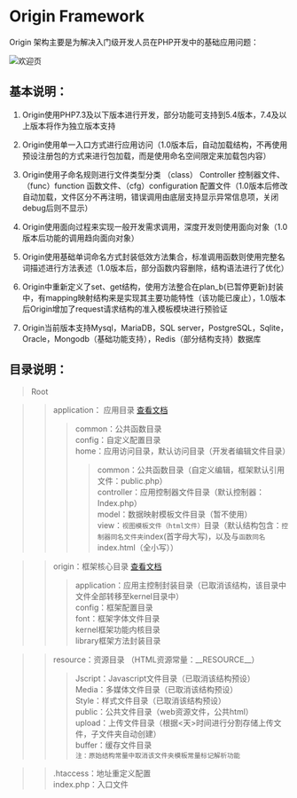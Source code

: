 # Origin Framework
Origin 架构主要是为解决入门级开发人员在PHP开发中的基础应用问题： 

![欢迎页](https://github.com/shenqiwei/origin_framework/blob/master/Screenshot/welcome.png)
## 基本说明：
1) Origin使用PHP7.3及以下版本进行开发，部分功能可支持到5.4版本，7.4及以上版本将作为独立版本支持

2) Origin使用单一入口方式进行应用访问（1.0版本后，自动加载结构，不再使用预设注册包的方式来进行包加载，而是使用命名空间限定来加载包内容）

3) Origin使用子命名规则进行文件类型分类 （class） Controller 控制器文件、（func）function 函数文件、（cfg）configuration 配置文件（1.0版本后修改自动加载，文件区分不再注明，错误调用由底层支持显示异常信息项，关闭debug后则不显示）

4) Origin使用面向过程来实现一般开发需求调用，深度开发则使用面向对象（1.0版本后功能的调用趋向面向对象）

5) Origin使用基础单词命名方式封装低效方法集合，标准调用函数则使用完整名词描述进行方法表述（1.0版本后，部分函数内容删除，结构语法进行了优化）

6) Origin中重新定义了set、get结构，使用方法整合在plan_b(已暂停更新)封装中，有mapping映射结构来是实现其主要功能特性（该功能已废止），1.0版本后Origin增加了request请求结构的准入模板模块进行预验证

7) Origin当前版本支持Mysql，MariaDB，SQL server，PostgreSQL，Sqlite，Oracle，Mongodb（基础功能支持），Redis（部分结构支持）数据库   

## 目录说明：
> Root

>>application： 应用目录 <a href="https://github.com/shenqiwei/origin_framework/tree/master/application">查看文档</a>  
>>>common：公共函数目录  
config：自定义配置目录  
home：应用访问目录，默认访问目录（开发者编辑文件目录）  
>>>>common：公共函数目录（自定义编辑，框架默认引用文件：public.php）  
controller：应用控制器文件目录（默认控制器：Index.php）  
model：数据映射模板文件目录（暂不使用）  
view：`视图模板文件（html文件）`目录（默认结构包含：`控制器同名文件夹`index(首字母大写)，以及与`函数同名`index.html（全小写））   

>>origin：框架核心目录 <a href="https://github.com/shenqiwei/origin_framework/tree/master/origin">查看文档</a>  
>>>application：应用主控制封装目录（已取消该结构，该目录中文件全部转移至kernel目录中）  
config：框架配置目录  
font：框架字体文件目录  
kernel框架功能内核目录  
library框架方法封装目录

>>resource：资源目录  （HTML资源常量：\_\_RESOURCE__）
>>>Jscript：Javascript文件目录（已取消该结构预设）  
Media：多媒体文件目录（已取消该结构预设）  
Style：样式文件目录（已取消该结构预设）  
public：公共文件目录（web资源文件，公共html）   
upload：上传文件目录（根据<天>时间进行分割存储上传文件，子文件夹自动创建）   
buffer：缓存文件目录   
`注：原始结构常量中取消该文件夹模板常量标记解析功能`

>>.htaccess：地址重定义配置  
>>index.php：入口文件  

